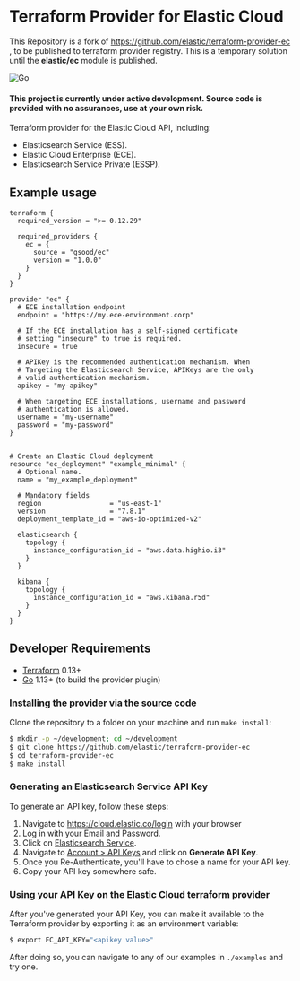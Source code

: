 # Terraform Provider for Elastic Cloud

This Repository is a fork of https://github.com/elastic/terraform-provider-ec , to be published to terraform provider registry.
This is a temporary solution until the **elastic/ec** module is published.

![Go](https://github.com/elastic/terraform-provider-ec/workflows/Go/badge.svg?branch=master)

#### This project is currently under active development. Source code is provided with no assurances, use at your own risk.

Terraform provider for the Elastic Cloud API, including:

* Elasticsearch Service (ESS).
* Elastic Cloud Enterprise (ECE).
* Elasticsearch Service Private (ESSP).

## Example usage

```hcl
terraform {
  required_version = ">= 0.12.29"

  required_providers {
    ec = {
      source = "gsood/ec"
      version = "1.0.0"
    }
  }
}

provider "ec" {
  # ECE installation endpoint
  endpoint = "https://my.ece-environment.corp"

  # If the ECE installation has a self-signed certificate
  # setting "insecure" to true is required.
  insecure = true

  # APIKey is the recommended authentication mechanism. When
  # Targeting the Elasticsearch Service, APIKeys are the only
  # valid authentication mechanism.
  apikey = "my-apikey"

  # When targeting ECE installations, username and password
  # authentication is allowed.
  username = "my-username"
  password = "my-password"
}


# Create an Elastic Cloud deployment
resource "ec_deployment" "example_minimal" {
  # Optional name.
  name = "my_example_deployment"

  # Mandatory fields
  region                 = "us-east-1"
  version                = "7.8.1"
  deployment_template_id = "aws-io-optimized-v2"

  elasticsearch {
    topology {
      instance_configuration_id = "aws.data.highio.i3"
    }
  }

  kibana {
    topology {
      instance_configuration_id = "aws.kibana.r5d"
    }
  }
}
```

## Developer Requirements

- [Terraform](https://www.terraform.io/downloads.html) 0.13+
- [Go](https://golang.org/doc/install) 1.13+ (to build the provider plugin)

### Installing the provider via the source code

Clone the repository to a folder on your machine and run `make install`:

```sh
$ mkdir -p ~/development; cd ~/development
$ git clone https://github.com/elastic/terraform-provider-ec
$ cd terraform-provider-ec
$ make install
```

### Generating an Elasticsearch Service API Key

To generate an API key, follow these steps:

  1. Navigate to <https://cloud.elastic.co/login> with your browser
  2. Log in with your Email and Password.
  3. Click on [Elasticsearch Service](https://cloud.elastic.co/deployments).
  4. Navigate to [Account > API Keys](https://cloud.elastic.co/account/keys) and click on **Generate API Key**.
  5. Once you Re-Authenticate, you'll have to chose a name for your API key.
  6. Copy your API key somewhere safe.

### Using your API Key on the Elastic Cloud terraform provider

After you've generated your API Key, you can make it available to the Terraform provider by exporting it as an environment variable:

```sh
$ export EC_API_KEY="<apikey value>"
```

After doing so, you can navigate to any of our examples in `./examples` and try one.
